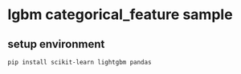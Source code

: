 # lgbm categorical_feature sample

## setup environment

```shell
pip install scikit-learn lightgbm pandas
```
